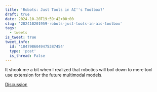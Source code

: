 ```yaml
---
title: 'Robots: Just Tools in AI''s Toolbox?'
draft: true
date: 2024-10-20T19:59:42+00:00
slug: '202410201959-robots-just-tools-in-ais-toolbox'
tags:
  - tweets
is_tweet: true
tweet_info:
  id: '1847986049475387454'
  type: 'post'
  is_thread: False
---
```




It shook me a bit when I realized that robotics will boil down to mere tool use extension for the future multimodal models.

[Discussion](https://x.com/sytelus/status/1847986049475387454)
